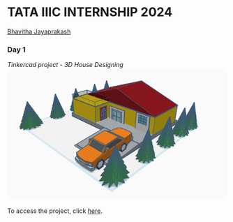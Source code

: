 # **TATA IIIC INTERNSHIP 2024**

[Bhavitha Jayaprakash](https://github.com/bhavitha-jayaprakash/TATA-IIIC-Internship-24)

### **Day 1**
_Tinkercad project - 3D House Designing_
![Tinkercad 3D House](https://github.com/bhavitha-jayaprakash/TATA-IIIC-Internship-24/blob/main/tinkercad.png)


To access the project, click [here](https://www.tinkercad.com/things/3kL4KeJIwSI-project-house).


